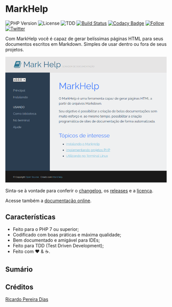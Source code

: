 # MarkHelp

![PHP Version](https://img.shields.io/badge/php-%5E7.4.0-blue)
![License](https://img.shields.io/badge/license-MIT-blue)
![TDD](https://img.shields.io/badge/tdd-Tested%20100%25-blue)
[![Build Status](https://travis-ci.org/ricardopedias/plexi.svg?branch=master)](https://travis-ci.org/ricardopedias/markhelp)
[![Codacy Badge](https://api.codacy.com/project/badge/Grade/8afdadf4410844edb5adfefbae3ba76e)](https://www.codacy.com/manual/ricardopedias/markhelp?utm_source=github.com&amp;utm_medium=referral&amp;utm_content=ricardopedias/markhelp&amp;utm_campaign=Badge_Grade)
[![Follow](https://img.shields.io/github/followers/ricardopedias?label=Siga%20no%20GitHUB&style=social)](https://github.com/ricardopedias)
[![Twitter](https://img.shields.io/twitter/follow/ricardopedias?label=Siga%20no%20Twitter)](https://twitter.com/ricardopedias)

Com MarkHelp você é capaz de gerar belíssimas páginas HTML para seus documentos escritos em Markdown.
Simples de usar dentro ou fora de seus projetos.

![Screenshot](docs/images/screenshot.png)

Sinta-se à vontade para conferir o [changelog](https://github.com/ricardopedias/markhelp/blob/master/changelog.md), os [releases](https://github.com/ricardopedias/markhelp/releases) e a [licença](https://github.com/ricardopedias/markhelp/blob/master/license.md).

Acesse também a [documentação online](https://www.ricardopedias.com.br/projects/markhelp/master/home.html).

## Características

-   Feito para o PHP 7 ou superior;
-   Codificado com boas práticas e máxima qualidade;
-   Bem documentado e amigável para IDEs;
-   Feito para TDD (Test Driven Development);
-   Feito com :heart: & :coffee:.

## Sumário

## Créditos 

[Ricardo Pereira Dias](http://www.ricardopedias.com.br)